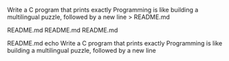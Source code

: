 Write a C program that prints exactly Programming is like building a multilingual puzzle, followed by a new line > README.md

README.md
README.md
README.md

README.md
echo Write a C program that prints exactly Programming is like building a multilingual puzzle, followed by a new line
